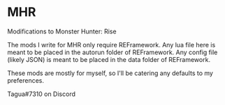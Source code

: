 # MHR
 Modifications to Monster Hunter: Rise

The mods I write for MHR only require REFramework.
Any lua file here is meant to be placed in the autorun folder of REFramework.
Any config file (likely JSON) is meant to be placed in the data folder of REFramework.

These mods are mostly for myself, so I'll be catering any defaults to my preferences.

Tagua#7310 on Discord
